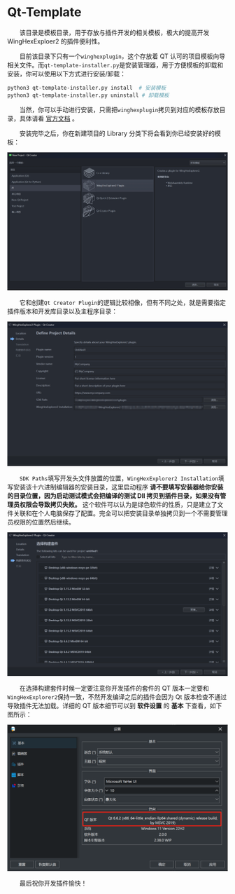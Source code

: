 # Qt-Template

&emsp;&emsp;该目录是模板目录，用于存放与插件开发的相关模板，极大的提高开发 WingHexExploer2 的插件便利性。

&emsp;&emsp;目前该目录下只有一个`winghexplugin`，这个存放着 QT 认可的项目模板向导相关文件。而`qt-template-installer.py`是安装管理器，用于方便模板的卸载和安装，你可以使用以下方式进行安装/卸载：

```bash
python3 qt-template-installer.py install  # 安装模板
python3 qt-template-installer.py uninstall # 卸载模板
```

&emsp;&emsp;当然，你可以手动进行安装，只需把`winghexplugin`拷贝到对应的模板存放目录，具体请看 [官方文档](https://docs.huihoo.com/qt/qtcreator/4.2/creator-project-wizards.html#locating-wizards) 。

&emsp;&emsp;安装完毕之后，你在新建项目的 Library 分类下将会看到你已经安装好的模板：

![模板](screenshot.png)

&emsp;&emsp;它和创建`Qt Creator Plugin`的逻辑比较相像，但有不同之处，就是需要指定插件版本和开发库目录以及主程序目录：

![详情](image.png)

&emsp;&emsp;`SDK Paths`填写开发头文件放置的位置，`WingHexExplorer2 Installation`填写安装该十六进制编辑器的安装目录，这里启动程序 **请不要填写安装器给你安装的目录位置，因为启动测试模式会把编译的测试 Dll 拷贝到插件目录，如果没有管理员权限会导致拷贝失败。** 这个软件可以认为是绿色软件的性质，只是建立了文件关联和在个人电脑保存了配置。完全可以把安装目录单独拷贝到一个不需要管理员权限的位置然后继续。

![选择构建](image-1.png)

&emsp;&emsp;在选择构建套件时候一定要注意你开发插件的套件的 QT 版本一定要和`WingHexExplorer2`保持一致，不然开发编译之后的插件会因为 Qt 版本检查不通过导致插件无法加载。详细的 QT 版本细节可以到 **软件设置** 的 **基本** 下查看，如下图所示：

![Qt 版本查看](image-2.png)

&emsp;&emsp;最后祝你开发插件愉快！
